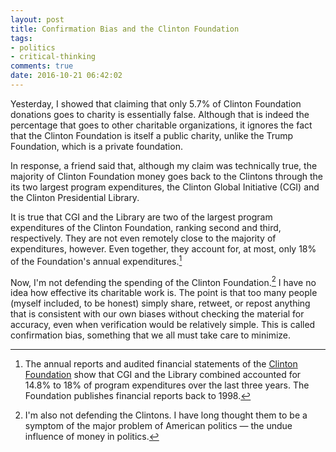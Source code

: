 ```yaml
---
layout: post
title: Confirmation Bias and the Clinton Foundation 
tags:
- politics
- critical-thinking
comments: true
date: 2016-10-21 06:42:02
---
```


Yesterday, I showed that claiming that only 5.7% of Clinton Foundation donations goes to charity is essentially false. Although that is indeed the percentage that goes to other charitable organizations, it ignores the fact that the Clinton Foundation is itself a public charity, unlike the Trump Foundation, which is a private foundation.

In response, a friend said that, although my claim was technically true, the majority of Clinton Foundation money goes back to the Clintons through the its two largest program expenditures, the Clinton Global Initiative (CGI) and the Clinton Presidential Library. 

It is true that CGI and the Library are two of the largest program expenditures of the Clinton Foundation, ranking second and third, respectively. They are not even remotely close to the majority of expenditures, however. Even together, they account for, at most, only 18% of the Foundation's annual expenditures.[^1] 

Now, I'm not defending the spending of the Clinton Foundation.[^2] I have no idea how effective its charitable work is. The point is that too many people (myself included, to be honest) simply share, retweet, or repost anything that is consistent with our own biases without checking the material for accuracy, even when verification would be relatively simple. This is called confirmation bias, something that we all must take care to minimize.

[^1]: The annual reports and audited financial statements of the [Clinton Foundation](https://www.clintonfoundation.org/about/annual-financial-reports) show that CGI and the Library combined accounted for 14.8% to 18% of program expenditures over the last three years. The Foundation publishes financial reports back to 1998.

[^2]: I'm also not defending the Clintons. I have long thought them to be a symptom of the major problem of American politics — the undue influence of money in politics.
